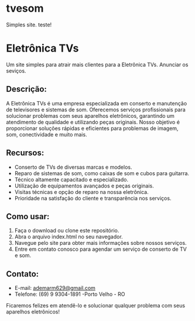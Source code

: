 # tvesom

Simples site. teste!

# Eletrônica TVs

Um site simples para atrair mais clientes para a Eletrônica TVs. Anunciar os seviços.

## Descrição:

A Eletrônica TVs é uma empresa especializada em conserto e manutenção de televisores e sistemas de som. Oferecemos serviços profissionais para solucionar problemas com seus aparelhos eletrônicos, garantindo um atendimento de qualidade e utilizando peças originais. Nosso objetivo é proporcionar soluções rápidas e eficientes para problemas de imagem, som, conectividade e muito mais.

## Recursos:

- Conserto de TVs de diversas marcas e modelos.
- Reparo de sistemas de som, como caixas de som e cubos para guitarra.
- Técnico altamente capacitado e especializado.
- Utilização de equipamentos avançados e peças originais.
- Visitas técnicas e opção de reparo na nossa eletrônica.
- Prioridade na satisfação do cliente e transparência nos serviços.

## Como usar:

1. Faça o download ou clone este repositório.
2. Abra o arquivo index.html no seu navegador.
3. Navegue pelo site para obter mais informações sobre nossos serviços.
4. Entre em contato conosco para agendar um serviço de conserto de TV e som.

## Contato:

- E-mail: ademarm629@gmail.com
- Telefone: (69) 9 9304-1891
-Porto Velho - RO

Ficaremos felizes em atendê-lo e solucionar qualquer problema com seus aparelhos eletrônicos!
